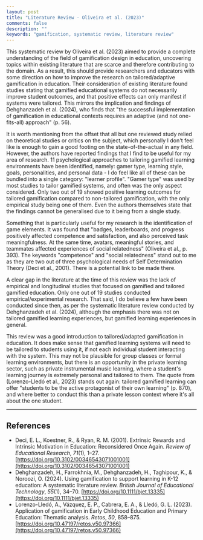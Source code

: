```yaml
---
layout: post
title: "Literature Review - Oliveira et al. (2023)"
comments: false
description: ""
keywords: "gamification, systematic review, literature review"
---
```


This systematic review by Oliveira et al. (2023) aimed to provide a complete understanding of the field of gamification design in education, uncovering topics within existing literature that are scarce and therefore contributing to the domain. As a result, this should provide researchers and educators with some direction on how to improve the research on tailored/adaptive gamification in education. Their consideration of existing literature found studies stating that gamified educational systems do not necessarily improve student outcomes, and that positive effects can only manifest if systems were tailored. This mirrors the implication and findings of Dehghanzadeh et al. (2024), who finds that "the successful implementation of gamification in educational contexts requires an adaptive (and not one-fits-all) approach" (p. 56).

It is worth mentioning from the offset that all but one reviewed study relied on theoretical studies or critics on the subject, which personally I don't feel like is enough to gain a good footing on the state-of-the-actual in any field. However, the authors have reported findings that I find to be useful for my area of research. 11 psychological approaches to tailoring gamified learning environments have been identified, namely: gamer type, learning style, goals, personalities, and personal data - I do feel like all of these can be bundled into a single category: "learner profile". "Gamer type" was used by most studies to tailor gamified systems, and often was the only aspect considered. Only two out of 19 showed positive learning outcomes for tailored gamification compared to non-tailored gamification, with the only empirical study being one of them. Even the authors themselves state that the findings cannot be generalised due to it being from a single study.

Something that is particularly useful for my research is the identification of game elements. It was found that "badges, leaderboards, and progress positively affected competence and satisfaction, and also perceived task meaningfulness. At the same time, avatars, meaningful stories, and teammates affected experiences of social relatedness" (Oliveira et al., p. 393). The keywords "competence" and "social relatedness" stand out to me as they are two out of three psychological needs of Self Determination Theory (Deci et al., 2001). There is a potential link to be made there.

A clear gap in the literature at the time of this review was the lack of empirical and longitudinal studies that focused on gamified and tailored gamified education. Only one out of 19 studies conducted empirical/experimental research. That said, I do believe a few have been conducted since then, as per the systematic literature review conducted by Dehghanzadeh et al. (2024), although the emphasis there was not on tailored gamified learning experiences, but gamified learning experiences in general.

This review was a good introduction to tailored/adapted gamification in education. It does make sense that gamified learning systems will need to be tailored to students using it, if not each individual student interacting with the system. This may not be plausible for group classes or formal learning environments, but there is an opportunity in the private learning sector, such as private instrumental music learning, where a student's learning journey is extremely personal and tailored to them. The quote from (Lorenzo-Lledó et al., 2023) stands out again: tailored gamified learning can offer "students to be the active protagonist of their own learning" (p. 870), and where better to conduct this than a private lesson context where it's all about the one student.

---

## References
- Deci, E. L., Koestner, R., & Ryan, R. M. (2001). Extrinsic Rewards and Intrinsic Motivation in Education: Reconsidered Once Again. _Review of Educational Research_, _71_(1), 1–27. [https://doi.org/10.3102/00346543071001001](https://doi.org/10.3102/00346543071001001)
- Dehghanzadeh, H., Farrokhnia, M., Dehghanzadeh, H., Taghipour, K., & Noroozi, O. (2024). Using gamification to support learning in K-12 education: A systematic literature review. _British Journal of Educational Technology_, _55_(1), 34–70. [https://doi.org/10.1111/bjet.13335](https://doi.org/10.1111/bjet.13335)
- Lorenzo-Lledó, A., Vázquez, E. P., Cabrera, E. A., & Lledó, G. L. (2023). Application of gamification in Early Childhood Education and Primary Education: Thematic analysis. _Retos_, _50_, 858–875. [https://doi.org/10.47197/retos.v50.97366](https://doi.org/10.47197/retos.v50.97366)
